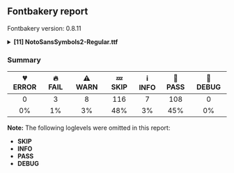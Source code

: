 ## Fontbakery report

Fontbakery version: 0.8.11

<details><summary><b>[11] NotoSansSymbols2-Regular.ttf</b></summary><div><details><summary>🔥 <b>FAIL:</b> Version number has increased since previous release on Google Fonts? (<a href="https://font-bakery.readthedocs.io/en/stable/fontbakery/profiles/googlefonts.html#com.google.fonts/check/version_bump">com.google.fonts/check/version_bump</a>)</summary><div>


* 🔥 **FAIL** Version number 2.0059967041015625 is equal to version on Google Fonts GitHub repo.
</div></details><details><summary>🔥 <b>FAIL:</b> Noto fonts must have an ARTICLE.en_us.html file (<a href="https://font-bakery.readthedocs.io/en/stable/fontbakery/profiles/googlefonts.html#com.google.fonts/check/description/noto_has_article">com.google.fonts/check/description/noto_has_article</a>)</summary><div>


* 🔥 **FAIL** This is a Noto font but it lacks an ARTICLE.en_us.html file [code: missing-article]
</div></details><details><summary>🔥 <b>FAIL:</b> Ensure soft_dotted characters lose their dot when combined with marks that replace the dot. (<a href="https://font-bakery.readthedocs.io/en/stable/fontbakery/profiles/universal.html#com.google.fonts/check/soft_dotted">com.google.fonts/check/soft_dotted</a>)</summary><div>


* 🔥 **FAIL** The dot of soft dotted characters used in orthographies must disappear in the following strings: i̊ i̋ j̀ j́ j̃ j̄ j̈ į̀ į́ į̂ į̃ į̄ į̌

The dot of soft dotted characters should disappear in other cases, for example: ĩ ĭ i̇ ǐ i̒ ĩ̦ ĭ̦ i̦̇ i̦̊ i̦̋ ǐ̦ i̦̒ ĩ̧ ĭ̧ i̧̇ i̧̊ i̧̋ ǐ̧ i̧̒ i⃢̀ [code: soft-dotted]
</div></details><details><summary>⚠ <b>WARN:</b> Ensure files are not too large. (<a href="https://font-bakery.readthedocs.io/en/stable/fontbakery/profiles/googlefonts.html#com.google.fonts/check/file_size">com.google.fonts/check/file_size</a>)</summary><div>


* ⚠ **WARN** Font file is 1.2Mb; ideally it should be less than 1.0Mb [code: large-font]
</div></details><details><summary>⚠ <b>WARN:</b> Glyphs are similiar to Google Fonts version? (<a href="https://font-bakery.readthedocs.io/en/stable/fontbakery/profiles/googlefonts.html#com.google.fonts/check/production_glyphs_similarity">com.google.fonts/check/production_glyphs_similarity</a>)</summary><div>


* ⚠ **WARN** Following glyphs differ greatly from Google Fonts version:
	* A
	* AE
	* Aacute
	* Abreve
	* Acircumflex
	* Adieresis
	* Agrave
	* Amacron
	* Aogonek
	* Aring and 309 more.

Use -F or --full-lists to disable shortening of long lists.
</div></details><details><summary>⚠ <b>WARN:</b> Ensure fonts have ScriptLangTags declared on the 'meta' table. (<a href="https://font-bakery.readthedocs.io/en/stable/fontbakery/profiles/googlefonts.html#com.google.fonts/check/meta/script_lang_tags">com.google.fonts/check/meta/script_lang_tags</a>)</summary><div>


* ⚠ **WARN** This font file does not have a 'meta' table. [code: lacks-meta-table]
</div></details><details><summary>⚠ <b>WARN:</b> Check if each glyph has the recommended amount of contours. (<a href="https://font-bakery.readthedocs.io/en/stable/fontbakery/profiles/universal.html#com.google.fonts/check/contour_count">com.google.fonts/check/contour_count</a>)</summary><div>


* ⚠ **WARN** This check inspects the glyph outlines and detects the total number of contours in each of them. The expected values are infered from the typical ammounts of contours observed in a large collection of reference font families. The divergences listed below may simply indicate a significantly different design on some of your glyphs. On the other hand, some of these may flag actual bugs in the font such as glyphs mapped to an incorrect codepoint. Please consider reviewing the design and codepoint assignment of these to make sure they are correct.

The following glyphs do not have the recommended number of contours:

	- Glyph name: aogonek	Contours detected: 3	Expected: 2

	- Glyph name: uogonek	Contours detected: 2	Expected: 1

	- Glyph name: uni2611	Contours detected: 3	Expected: 2

	- Glyph name: aogonek	Contours detected: 3	Expected: 2

	- Glyph name: uni2611	Contours detected: 3	Expected: 2 

	- Glyph name: uogonek	Contours detected: 2	Expected: 1
 [code: contour-count]
</div></details><details><summary>⚠ <b>WARN:</b> Check math signs have the same width. (<a href="https://font-bakery.readthedocs.io/en/stable/fontbakery/profiles/universal.html#com.google.fonts/check/math_signs_width">com.google.fonts/check/math_signs_width</a>)</summary><div>


* ⚠ **WARN** The most common width is 572 among a set of 6 math glyphs.
The following math glyphs have a different width, though:

Width = 322:
minus
 [code: width-outliers]
</div></details><details><summary>⚠ <b>WARN:</b> Check mark characters are in GDEF mark glyph class. (<a href="https://font-bakery.readthedocs.io/en/stable/fontbakery/profiles/gdef.html#com.google.fonts/check/gdef_mark_chars">com.google.fonts/check/gdef_mark_chars</a>)</summary><div>


* ⚠ **WARN** The following mark characters could be in the GDEF mark glyph class:
	 uni20E2 (U+20E2) and uni20E3 (U+20E3) [code: mark-chars]
</div></details><details><summary>⚠ <b>WARN:</b> Do outlines contain any jaggy segments? (<a href="https://font-bakery.readthedocs.io/en/stable/fontbakery/profiles/<Section: Outline Correctness Checks>.html#com.google.fonts/check/outline_jaggy_segments">com.google.fonts/check/outline_jaggy_segments</a>)</summary><div>


* ⚠ **WARN** The following glyphs have jaggy segments:

	* u101D1 (U+101D1): L<<158.0,655.0>--<202.0,553.0>>/L<<202.0,553.0>--<167.0,658.0>> = 4.8990924537876985

	* u101D1 (U+101D1): L<<196.0,669.0>--<231.0,563.0>>/L<<231.0,563.0>--<221.0,676.0>> = 13.21538973442621

	* u101D1 (U+101D1): L<<290.0,688.0>--<289.0,558.0>>/L<<289.0,558.0>--<300.0,680.0>> = 4.71135362944517

	* u101D1 (U+101D1): L<<408.0,660.0>--<382.0,547.0>>/L<<382.0,547.0>--<424.0,635.0>> = 12.55629033344111

	* u101D1 (U+101D1): L<<451.0,623.0>--<410.0,538.0>>/L<<410.0,538.0>--<466.0,619.0>> = 8.907880578202827

	* u101D1 (U+101D1): L<<490.0,602.0>--<441.0,532.0>>/L<<441.0,532.0>--<501.0,590.0>> = 10.979001732520492

	* u101D3 (U+101D3): B<<230.0,133.5>-<227.0,152.0>-<225.0,180.0>>/B<<225.0,180.0>-<225.0,153.0>-<211.0,120.0>> = 4.085616779974798

	* u101D4 (U+101D4): B<<127.0,331.0>-<127.0,364.0>-<133.0,388.0>>/B<<133.0,388.0>-<125.0,373.0>-<120.0,326.0>> = 14.036243467926484

	* u101D5 (U+101D5): B<<262.0,599.0>-<295.0,599.0>-<341.0,560.0>>/B<<341.0,560.0>-<317.0,588.0>-<287.0,604.5>> = 9.106557599367749

	* u101D9 (U+101D9): B<<140.0,253.0>-<140.0,110.0>-<146.0,-22.0>>/B<<146.0,-22.0>-<154.0,23.0>-<158.5,91.5>> = 12.683160190042093 

	* 220 more.

Use -F or --full-lists to disable shortening of long lists. [code: found-jaggy-segments]
</div></details><details><summary>⚠ <b>WARN:</b> Do outlines contain any semi-vertical or semi-horizontal lines? (<a href="https://font-bakery.readthedocs.io/en/stable/fontbakery/profiles/<Section: Outline Correctness Checks>.html#com.google.fonts/check/outline_semi_vertical">com.google.fonts/check/outline_semi_vertical</a>)</summary><div>


* ⚠ **WARN** The following glyphs have semi-vertical/semi-horizontal lines:

	* u101D1 (U+101D1): L<<290.0,688.0>--<289.0,558.0>>

	* u101DD (U+101DD): L<<50.0,22.0>--<54.0,655.0>>

	* u101DD (U+101DD): L<<80.0,285.0>--<78.0,29.0>>

	* u101DD (U+101DD): L<<83.0,657.0>--<81.0,394.0>>

	* u102F5 (U+102F5): L<<373.0,188.0>--<764.0,190.0>>

	* u102F5 (U+102F5): L<<765.0,100.0>--<201.0,97.0>>

	* u1F5B4 (U+1F5B4): L<<287.0,499.0>--<419.0,498.0>>

	* u1F5DC (U+1F5DC): L<<303.0,859.0>--<753.0,856.0>>

	* u1F6E8 (U+1F6E8): L<<460.0,328.0>--<87.0,325.0>>

	* u1F6E8 (U+1F6E8): L<<943.0,325.0>--<569.0,328.0>> 

	* 24 more.

Use -F or --full-lists to disable shortening of long lists. [code: found-semi-vertical]
</div></details><br></div></details>

### Summary

| 💔 ERROR | 🔥 FAIL | ⚠ WARN | 💤 SKIP | ℹ INFO | 🍞 PASS | 🔎 DEBUG |
|:-----:|:----:|:----:|:----:|:----:|:----:|:----:|
| 0 | 3 | 8 | 116 | 7 | 108 | 0 |
| 0% | 1% | 3% | 48% | 3% | 45% | 0% |

**Note:** The following loglevels were omitted in this report:
* **SKIP**
* **INFO**
* **PASS**
* **DEBUG**

